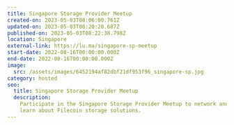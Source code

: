 ```yaml
---
title: Singapore Storage Provider Meetup
created-on: 2023-05-03T08:06:00.761Z
updated-on: 2023-05-03T08:20:28.687Z
published-on: 2023-05-03T08:22:38.798Z
location: Singapore
external-link: https://lu.ma/singapore-sp-meetup
start-date: 2022-08-16T00:00:00.000Z
end-date: 2022-08-16T00:00:00.000Z
image:
  src: /assets/images/6452194af82dbf21df953f96_singapore-sp.jpg
category: hosted
seo:
  title: Singapore Storage Provider Meetup
  description:
    Participate in the Singapore Storage Provider Meetup to network and
    learn about Filecoin storage solutions.
---
```

